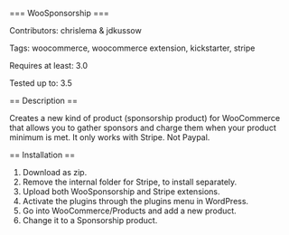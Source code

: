=== WooSponsorship ===

Contributors: chrislema & jdkussow

Tags: woocommerce, woocommerce extension, kickstarter, stripe 

Requires at least: 3.0

Tested up to: 3.5

== Description ==

Creates a new kind of product (sponsorship product) for WooCommerce that allows you to gather sponsors and charge them when your product minimum is met. It only works with Stripe. Not Paypal.

== Installation ==

1. Download as zip.
2. Remove the internal folder for Stripe, to install separately.
3. Upload both WooSponsorship and Stripe extensions.
4. Activate the plugins through the plugins menu in WordPress.
5. Go into WooCommerce/Products and add a new product.
6. Change it to a Sponsorship product.
